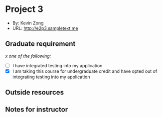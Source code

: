 # Project 3
+ By: Kevin Zong
+ URL: <http://e2p3.sampletext.me>

## Graduate requirement
*x one of the following:*
+ [ ] I have integrated testing into my application
+ [x] I am taking this course for undergraduate credit and have opted out of integrating testing into my application

## Outside resources


## Notes for instructor
